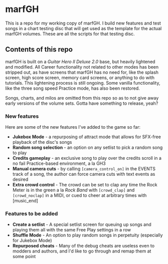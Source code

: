 # marfGH

This is a repo for my working copy of marfGH. I build new features and test songs in a chart testing disc that will get used as the template for the actual marfGH volumes. These are all the scripts for that testing disc.

## Contents of this repo
marfGH is built on a *Guitar Hero II Deluxe 2.0* base, but heavily lightened and modified. All Career functionality not related to other modes has been stripped out, as have screens that marfGH has no need for, like the splash screen, high score screen, memory card screens, or anything to do with tutorials. This lightening process is still ongoing. Some vanilla functionality, like the three song speed Practice mode, has also been restored.

Songs, charts, and milos are omitted from this repo so as to not give away early versions of the volume sets. Gotta have something to release, yeah?

### New features
Here are some of the new features I've added to the game so far:

- **Jukebox Mode** - a repurposing of attract mode that allows for SFX-free playback of the disc's songs
- **Random song selection** - an option on any setlist to pick a random song to play
- **Credits gameplay** - an exclusive song to play over the credits scroll in a no fail Practice-based environment, a la GH3
- **Manual camera cuts** - by calling `[camera_control_on]` in the EVENTS track of a song, the author can force camera cuts with text events as desired
- **Extra crowd control** - The crowd can be set to clap any time the Rock Meter is in the green a la *Rock Band* with `[crowd_clap]` and `[crowd_noclap]` in a MIDI, or cued to cheer at arbitrary times with [music_end]

### Features to be added
- **Create a setlist** - A special setlist screen for queuing up songs and playing them all with the same Free Play settings in a row
- **Shuffle Mode** - An option to play random songs in perpetuity (especially for Jukebox Mode)
- **Repurposed cheats** - Many of the debug cheats are useless even to modders and authors, and I'd like to go through and remap them at some point